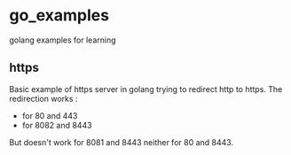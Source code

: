 # go_examples

golang examples for learning

## https

Basic example of https server in golang trying to redirect http to https. The redirection works :

- for 80 and 443
- for 8082 and 8443

But doesn't work for 8081 and 8443 neither for 80 and 8443.
